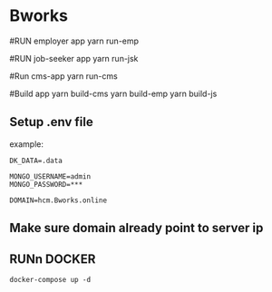 # Bworks

#RUN employer app
yarn run-emp

#RUN job-seeker app
yarn run-jsk

#Run cms-app
yarn run-cms

#Build app
yarn build-cms
yarn build-emp
yarn build-js

## Setup .env file

example:

```shell
DK_DATA=.data

MONGO_USERNAME=admin
MONGO_PASSWORD=***

DOMAIN=hcm.Bworks.online

```


## Make sure domain already point to server ip

## RUNn DOCKER

```
docker-compose up -d
```

